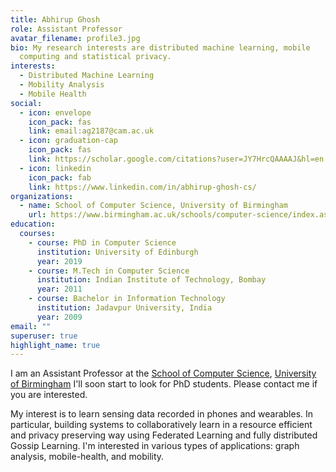 ```yaml
---
title: Abhirup Ghosh
role: Assistant Professor
avatar_filename: profile3.jpg
bio: My research interests are distributed machine learning, mobile
  computing and statistical privacy.
interests:
  - Distributed Machine Learning
  - Mobility Analysis
  - Mobile Health
social:
  - icon: envelope
    icon_pack: fas
    link: email:ag2187@cam.ac.uk
  - icon: graduation-cap
    icon_pack: fas
    link: https://scholar.google.com/citations?user=JY7HrcQAAAAJ&hl=en
  - icon: linkedin
    icon_pack: fab
    link: https://www.linkedin.com/in/abhirup-ghosh-cs/
organizations:
  - name: School of Computer Science, University of Birmingham
    url: https://www.birmingham.ac.uk/schools/computer-science/index.aspx
education:
  courses:
    - course: PhD in Computer Science
      institution: University of Edinburgh
      year: 2019
    - course: M.Tech in Computer Science
      institution: Indian Institute of Technology, Bombay
      year: 2011
    - course: Bachelor in Information Technology
      institution: Jadavpur University, India
      year: 2009
email: ""
superuser: true
highlight_name: true
---
```

I﻿  am an  Assistant Professor at the [School of Computer Science](https://www.birmingham.ac.uk/schools/computer-science/index.aspx), [University of Birmingham](https://www.birmingham.ac.uk/index.aspx) I'll soon start to look for PhD students. Please contact me if you are interested.

My interest is to learn sensing data recorded in phones and wearables. In particular, building systems to collaboratively learn in a resource efficient and privacy preserving way using Federated Learning and fully distributed Gossip Learning. I'm interested in various types of applications: graph analysis, mobile-health, and mobility.

<!--I was a Senior Research Associate at the [Mobile Systems Research Lab](https://mobile-systems.cl.cam.ac.uk/index.html)Department of Computer Science and Technology, University of Cambridge under [Prof. Cecilia Mascolo](https://www.cl.cam.ac.uk/~cm542/).

I worked on detecting Alzheimer's disease using outdoor mobility and sleep data. I got my PhD in 2019 from the School of Informatics in the University of Edinburgh under [Dr Rik Sarkar](http://homepages.inf.ed.ac.uk/rsarkar/) in "Machine Learning and Privacy Preserving Algorithms for Spatial and Temporal Sensing". I was also a Research Associate in the Department of Computing, Imperial College London under [Dr Thomas Heinis](http://wp.doc.ic.ac.uk/theinis/).

**Workshop:** I  have organized  the workshop on [Using Mobiles and Wearables for Public Health](https://www.cph.cam.ac.uk/events/using-mobiles-and-wearables-public-health) in association with [Cambridge Public Health](https://www.cph.cam.ac.uk/) and [Precision Health Initiative](https://www.precisionhealth.cam.ac.uk/). The video for my talk is here:

<iframe width="560" height="315" src="https://www.youtube.com/embed/VHORLuZvpgk" title="YouTube video player" frameborder="0" allow="accelerometer; autoplay; clipboard-write; encrypted-media; gyroscope; picture-in-picture; web-share" allowfullscreen></iframe>

{{< icon name="download" pack="fas" >}} Download my {{< staticref "uploads/Abhirup_Ghosh_CV.pdf" "newtab" >}}resumé{{< /staticref >}}.
--!>

<!--
News

- April 2023: Our [paper](https://abhirup-home.netlify.app/publication/machine-learning-detects-altered-spatial-navigation-features-in-outdoor-behaviour-of-alzheimers-disease-patients/) has won the Publication of the year award from the Department of Computer Science and Technology, University of Cambridge.
- April 2023: Our paper on cross-device federated learning for mobile health got accepted in ICASSP-2023.
- March 2023: Organized organized a workshop on [Using Mobiles and Wearables for Public Health](https://www.cph.cam.ac.uk/events/using-mobiles-and-wearables-public-health) in association with [Cambridge Public Health](https://www.cph.cam.ac.uk/) and [Precision Health Initiative](https://www.precisionhealth.cam.ac.uk/). My talk is [here]("https://www.youtube.com/embed/VHORLuZvpgk").
--!>
